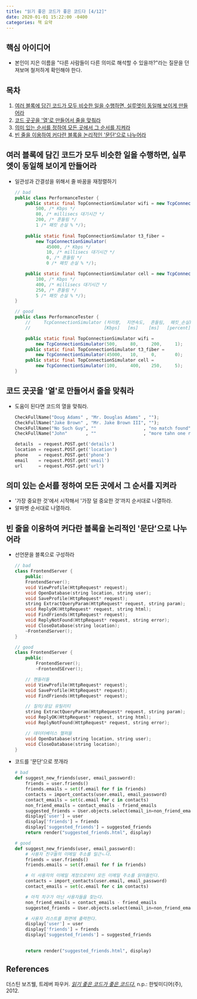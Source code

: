 ```yaml
---
title: "읽기 좋은 코드가 좋은 코드다 [4/12]"
date: 2020-01-01 15:22:00 -0400
categories: 책 요약
---
```


## 핵심 아이디어
- 본인이 지은 이름을 "다른 사람들이 다른 의미로 해석할 수 있을까?"라는 질문을 던져보며 철저하게 확인해야 한다.

## 목차
  1. [여러 블록에 담긴 코드가 모두 비슷한 일을 수행하면, 실루엣이 동일해 보이게 만들어라](#여러-블록에-담긴-코드가-모두-비슷한-일을-수행하면,-실루엣이-동일해-보이게-만들어라)
  2. [코드 곳곳을 '열'로 만들어서 줄을 맞춰라](#코드-곳곳을-'열'로-만들어서-줄을-맞춰라)
  3. [의미 있는 순서를 정하여 모든 곳에서 그 순서를 지켜라](#의미-있는-순서를-정하여-모든-곳에서-그-순서를-지켜라)
  4. [빈 줄을 이용하여 커다란 블록을 논리적인 '문단'으로 나누어라](#빈-줄을-이용하여-커다란-블록을-논리적인-'문단'으로-나누어라)

## 여러 블록에 담긴 코드가 모두 비슷한 일을 수행하면, 실루엣이 동일해 보이게 만들어라
 - 일관성과 간결성을 위해서 줄 바꿈을 재정렬하기
    ```java
    // bad
    public class PerformanceTester {
        public static final TopConnectionSimulator wifi = new TcpConnectionSimulator(
            500, /* Kbps */
            80, /* millisecs 대기시간 */
            200, /* 흔들림 */
            1 /* 패킷 손실 % */);
        
        public static final TopConnectionSimulator t3_fiber = 
            new TcpConnectionSimulator(
                45000, /* Kbps */
                10, /* millisecs 대기시간 */
                0, /* 흔들림 */
                0 /* 패킷 손실 % */);

        public static final TopConnectionSimulator cell = new TcpConnectionSimulator(
            100, /* Kbps */
            400, /* millisecs 대기시간 */
            250, /* 흔들림 */
            5 /* 패킷 손실 % */);
    }

    // good
    public class PerformanceTester {
        //     TcpConnectionSimulator (처리량,  지연속도,  흔들림,  패킷_손실)
        //                            [Kbps]   [ms]    [ms]   [percent]

        public static final TopConnectionSimulator wifi = 
            new TcpConnectionSimulator(500,     80,     200,     1);
        public static final TopConnectionSimulator t3_fiber = 
            new TcpConnectionSimulator(45000,   10,     0,       0);
        public static final TopConnectionSimulator cell = 
            new TcpConnectionSimulator(100,     400,    250,     5);
    }
    ```

## 코드 곳곳을 '열'로 만들어서 줄을 맞춰라
- 도움이 된다면 코드의 열을 맞춰라.
    ```python
    CheckFullName("Doug Adams" , "Mr. Douglas Adams" , "");
    CheckFullName("Jake Brown" , "Mr. Jake Brown III", "");
    CheckFullName("No Such Guy", ""                  , "no match found");
    CheckFullName("John"       , ""                  , "more tahn one result");
    ```
    ```python
    details  = request.POST.get('details')
    location = request.POST.get('location')
    phone    = request.POST.get('phone')
    email    = request.POST.get('email')
    url      = request.POST.get('url')
    ```

## 의미 있는 순서를 정하여 모든 곳에서 그 순서를 지켜라
- '가장 중요한 것'에서 시작해서 '가장 덜 중요한 것'까지 순서대로 나열하라.
- 알파벳 순서대로 나열하라.

## 빈 줄을 이용하여 커다란 블록을 논리적인 '문단'으로 나누어라
- 선언문을 블록으로 구성하라
    ```c++
    // bad
    class FrontendServer {
        public:
        FrontendServer();
        void ViewProfile(HttpRequest* request);
        void OpenDatabase(string location, string user);
        void SaveProfile(HttpRequest* request);
        string ExtractQueryParam(HttpRequest* request, string param);
        void ReplyOK(HttpRequest* request, string html);
        void FindFriends(HttpRequest* request);
        void ReplyNotFound(HttpRequest* request, string error);
        void CloseDatabase(string location);
        ~FrontendServer();
    }

    // good
    class FrontendServer {
        public:
            FrontendServer();
            ~FrontendSErver();

        // 핸들러들
        void ViewProfile(HttpRequest* request);
        void SaveProfile(HttpRequest* request);
        void FindFriends(HttpRequest* request);

        // 질의/응답 유틸리티
        string ExtractQueryParam(HttpRequest* request, string param);
        void ReplyOK(HttpRequest* request, string html);
        void ReplyNotFound(HttpRequest* request, string error);

        // 데이터베이스 헬퍼들
        void OpenDatabase(string location, string user);
        void CloseDatabase(string location);
    }
    ```
- 코드를 '문단'으로 쪼개라
    ```python
    # bad
    def suggest_new_friends(user, email_password):
        friends = user.friends()
        friends.emails = set(f.email for f in friends)
        contacts = import_contacts(user.email, email_password)
        contact_emails = set(c.email for c in contacts)
        non_friend_emails = contact_emails - friend_emails
        suggested_friends = User.objects.select(email_in=non_friend_emails)
        display['user'] = user
        display['friends'] = friends
        display['suggested_friends'] = suggested_friends
        return render("suggested_friends.html", display)

    # good 
    def suggest_new_friends(user, email_password):
        # 사용자 친구들의 이메일 주소를 일근ㄴ다.
        friends = user.friends()
        friends.emails = set(f.email for f in friends)

        # 이 사용자의 이메일 계정으로부터 모든 이메일 주소를 읽어들인다.
        contacts = import_contacts(user.email, email_password)
        contact_emails = set(c.email for c in contacts)

        # 아직 치구가 아닌 사용자들을 찾는다.
        non_friend_emails = contact_emails - friend_emails
        suggested_friends = User.objects.select(email_in=non_friend_emails)

        # 사용자 리스트를 화면에 출력한다.
        display['user'] = user
        display['friends'] = friends
        display['suggested_friends'] = suggested_friends
        

        return render("suggested_friends.html", display)
    ```

## References
더스틴 보즈웰, 트레버 파우커. [_읽기 좋은 코드가 좋은 코드다._](http://www.yes24.com/Product/Goods/6692314?scode=032&OzSrank=1) n.p.: 한빛미디어(주), 2012.
